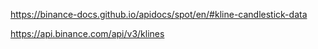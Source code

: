 https://binance-docs.github.io/apidocs/spot/en/#kline-candlestick-data

https://api.binance.com/api/v3/klines